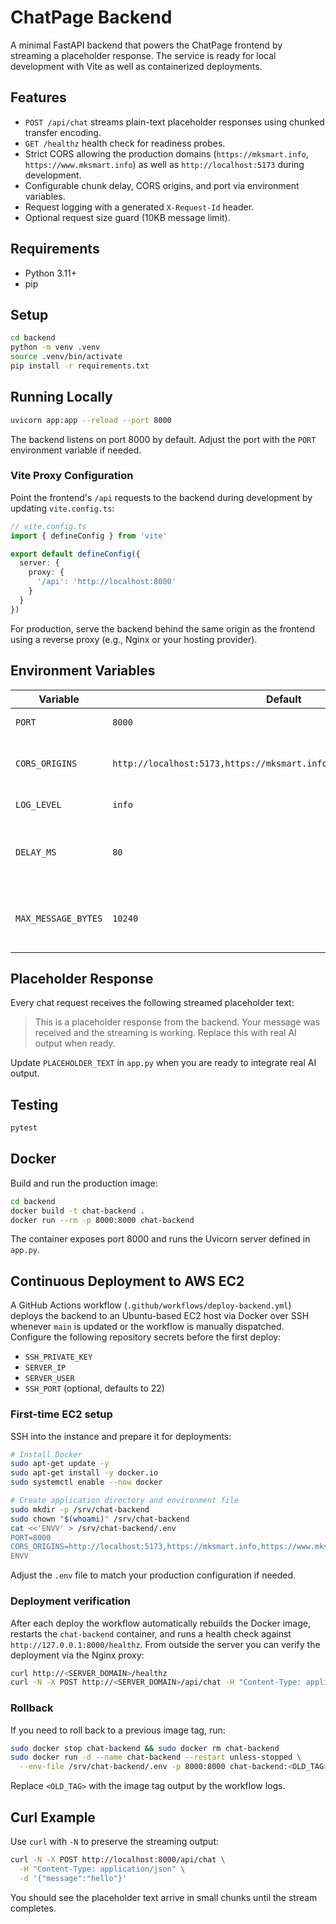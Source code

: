 # ChatPage Backend

A minimal FastAPI backend that powers the ChatPage frontend by streaming a placeholder response. The service is ready for local
development with Vite as well as containerized deployments.

## Features

- `POST /api/chat` streams plain-text placeholder responses using chunked transfer encoding.
- `GET /healthz` health check for readiness probes.
- Strict CORS allowing the production domains (`https://mksmart.info`, `https://www.mksmart.info`) as well as `http://localhost:5173` during development.
- Configurable chunk delay, CORS origins, and port via environment variables.
- Request logging with a generated `X-Request-Id` header.
- Optional request size guard (10KB message limit).

## Requirements

- Python 3.11+
- pip

## Setup

```bash
cd backend
python -m venv .venv
source .venv/bin/activate
pip install -r requirements.txt
```

## Running Locally

```bash
uvicorn app:app --reload --port 8000
```

The backend listens on port 8000 by default. Adjust the port with the `PORT` environment variable if needed.

### Vite Proxy Configuration

Point the frontend's `/api` requests to the backend during development by updating `vite.config.ts`:

```ts
// vite.config.ts
import { defineConfig } from 'vite'

export default defineConfig({
  server: {
    proxy: {
      '/api': 'http://localhost:8000'
    }
  }
})
```

For production, serve the backend behind the same origin as the frontend using a reverse proxy (e.g., Nginx or your hosting provider).

## Environment Variables

| Variable | Default | Description |
| --- | --- | --- |
| `PORT` | `8000` | Port used by Uvicorn. |
| `CORS_ORIGINS` | `http://localhost:5173,https://mksmart.info,https://www.mksmart.info` | Comma-separated allowed origins. |
| `LOG_LEVEL` | `info` | Logging level. |
| `DELAY_MS` | `80` | Delay between streamed chunks in milliseconds. |
| `MAX_MESSAGE_BYTES` | `10240` | Maximum allowed request message size in bytes. |

## Placeholder Response

Every chat request receives the following streamed placeholder text:

> This is a placeholder response from the backend. Your message was received and the streaming is working. Replace this with real AI output when ready.

Update `PLACEHOLDER_TEXT` in `app.py` when you are ready to integrate real AI output.

## Testing

```bash
pytest
```

## Docker

Build and run the production image:

```bash
cd backend
docker build -t chat-backend .
docker run --rm -p 8000:8000 chat-backend
```

The container exposes port 8000 and runs the Uvicorn server defined in `app.py`.

## Continuous Deployment to AWS EC2

A GitHub Actions workflow (`.github/workflows/deploy-backend.yml`) deploys the backend to an Ubuntu-based EC2 host via Docker over SSH whenever `main` is updated or the workflow is manually dispatched. Configure the following repository secrets before the first deploy:

- `SSH_PRIVATE_KEY`
- `SERVER_IP`
- `SERVER_USER`
- `SSH_PORT` (optional, defaults to 22)

### First-time EC2 setup

SSH into the instance and prepare it for deployments:

```bash
# Install Docker
sudo apt-get update -y
sudo apt-get install -y docker.io
sudo systemctl enable --now docker

# Create application directory and environment file
sudo mkdir -p /srv/chat-backend
sudo chown "$(whoami)" /srv/chat-backend
cat <<'ENVV' > /srv/chat-backend/.env
PORT=8000
CORS_ORIGINS=http://localhost:5173,https://mksmart.info,https://www.mksmart.info
ENVV
```

Adjust the `.env` file to match your production configuration if needed.

### Deployment verification

After each deploy the workflow automatically rebuilds the Docker image, restarts the `chat-backend` container, and runs a health check against `http://127.0.0.1:8000/healthz`. From outside the server you can verify the deployment via the Nginx proxy:

```bash
curl http://<SERVER_DOMAIN>/healthz
curl -N -X POST http://<SERVER_DOMAIN>/api/chat -H "Content-Type: application/json" -d '{"message":"hello"}'
```

### Rollback

If you need to roll back to a previous image tag, run:

```bash
sudo docker stop chat-backend && sudo docker rm chat-backend
sudo docker run -d --name chat-backend --restart unless-stopped \
  --env-file /srv/chat-backend/.env -p 8000:8000 chat-backend:<OLD_TAG>
```

Replace `<OLD_TAG>` with the image tag output by the workflow logs.

## Curl Example

Use `curl` with `-N` to preserve the streaming output:

```bash
curl -N -X POST http://localhost:8000/api/chat \
  -H "Content-Type: application/json" \
  -d '{"message":"hello"}'
```

You should see the placeholder text arrive in small chunks until the stream completes.

